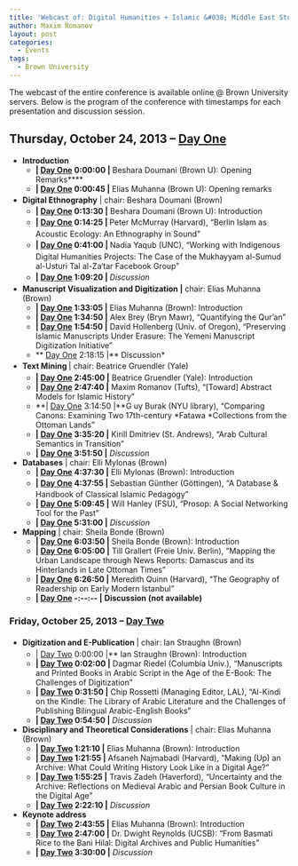 ```yaml
---
title: 'Webcast of: Digital Humanities + Islamic &#038; Middle East Studies @ Brown University'
author: Maxim Romanov
layout: post
categories:
  - Events
tags:
  - Brown University
---
```

The webcast of the entire conference is available online @ Brown University servers. Below is the program of the conference with timestamps for each presentation and discussion session.

## Thursday, October 24, 2013 &#8211; [Day One][1]

  * **Introduction** 
      * **| [Day One][1] 0:00:00 |** Beshara Doumani (Brown U): Opening Remarks****
      * **| [Day One][1] 0:00:45 |** Elias Muhanna (Brown U): Opening remarks
  * <b style="line-height: 1.7;">Digital Ethnography</b><span style="line-height: 1.7;"> | chair: Beshara Doumani (Brown)</span> 
      * **| [Day One][1] 0:13:30 |** Beshara Doumani (Brown U): Introduction
      * <strong style="line-height: 1.7;"><strong><strong>| <a href="http://mediacapture.brown.edu:8080/ess/echo/presentation/5da9b95b-c4d1-41e4-9f29-7516d2e4af18">Day One</a> </strong></strong>0:14:25 | </strong><span style="line-height: 1.7;">Peter McMurray (Harvard), “Berlin Islam as Acoustic Ecology: An Ethnography in Sound”</span>
      * <strong style="line-height: 1.7;"><strong><strong>| <a href="http://mediacapture.brown.edu:8080/ess/echo/presentation/5da9b95b-c4d1-41e4-9f29-7516d2e4af18">Day One</a> </strong></strong>0:41:00 | </strong><span style="line-height: 1.7;">Nadia Yaqub (UNC), “Working with Indigenous Digital Humanities Projects: The Case of the Mukhayyam al-Sumud al-Usturi Tal al-Za‘tar Facebook Group”</span>
      * <strong style="line-height: 1.7;"><strong><strong>| <a href="http://mediacapture.brown.edu:8080/ess/echo/presentation/5da9b95b-c4d1-41e4-9f29-7516d2e4af18">Day One</a> </strong></strong>1:09:20 | </strong>*Discussion*
  * **Manuscript Visualization and Digitization |** chair: Elias Muhanna (Brown) 
      * **| [Day One][1] 1:33:05 |** Elias Muhanna (Brown): Introduction
      * **| [Day One][1] 1:34:50 |** Alex Brey (Bryn Mawr), “Quantifying the Qur’an”
      * **| [Day One][1] 1:54:50 |** David Hollenberg (Univ. of Oregon), “Preserving Islamic Manuscripts Under Erasure: The Yemeni Manuscript Digitization Initiative”
      * ** [Day One][1] 2:18:15 |** Discussion*
  * <b style="line-height: 1.7;">Text Mining </b><span style="line-height: 1.7;">| chair: Beatrice Gruendler (Yale)</span> 
      * **| [Day One][1] 2:45:00 |** Beatrice Gruendler (Yale): Introduction
      * **| [Day One][1] 2:47:40 |** Maxim Romanov (Tufts), “[Toward] Abstract Models for Islamic History”
      * **| [Day One][1] 3:14:50 |**G uy Burak (NYU library), “Comparing Canons: Examining Two 17th-century *Fatawa *Collections from the Ottoman Lands”
      * **| [Day One][1] 3:35:20 |** Kirill Dmitriev (St. Andrews), “Arab Cultural Semantics in Transition”
      * **| [Day One][1] 3:51:50 |** *Discussion*
  * **Databases** | chair: Elli Mylonas (Brown) 
      * **| [Day One][1] 4:37:30 |** Elli Mylonas (Brown): Introduction
      * <span style="line-height: 1.7;"><strong><strong><strong>| <a href="http://mediacapture.brown.edu:8080/ess/echo/presentation/5da9b95b-c4d1-41e4-9f29-7516d2e4af18">Day One</a> </strong></strong>4:37:55 | </strong>Sebastian Günther (Göttingen), “A Database & Handbook of Classical Islamic Pedagogy”</span>
      * **| [Day One][1] 5:09:45 |** Will Hanley (FSU), “Prosop: A Social Networking Tool for the Past”
      * **| [Day One][1] 5:31:00 |** *Discussion*
  * **Mapping** | chair: Sheila Bonde (Brown)</span> 
      * **| [Day One][1] 6:03:50 |** Sheila Bonde (Brown): Introduction
      * **| [Day One][1] 6:05:00 |** Till Grallert (Freie Univ. Berlin), “Mapping the Urban Landscape through News Reports: Damascus and its Hinterlands in Late Ottoman Times”
      * **| [Day One][1] 6:26:50 |** Meredith Quinn (Harvard), “The Geography of Readership on Early Modern Istanbul”
      * **| [Day One][1] -:--:-- |** **Discussion (not available)**

### Friday, October 25, 2013 &#8211; [Day Two][2]

  * <b style="line-height: 1.7;">Digitization and E-Publication </b><span style="line-height: 1.7;">| chair: Ian Straughn (Brown)</span> 
      * | [Day Two][2] 0:00:00 |** Ian Straughn (Brown): Introduction
      * **| [Day Two][2] 0:02:00 |** Dagmar Riedel (Columbia Univ.), “Manuscripts and Printed Books in Arabic Script in the Age of the E-Book: The Challenges of Digitization”
      * **| [Day Two][2] 0:31:50 |** Chip Rossetti (Managing Editor, LAL), “Al-Kindi on the Kindle: The Library of Arabic Literature and the Challenges of Publishing Bilingual Arabic-English Books”
      * **| [Day Two][2] 0:54:50 |** *Discussion*
  * **Disciplinary and Theoretical Considerations** | chair: Elias Muhanna (Brown) 
      * **| [Day Two][2] 1:21:10 |** Elias Muhanna (Brown): Introduction
      * **| [Day Two][2] 1:21:55 |** Afsaneh Najmabadi (Harvard), “Making (Up) an Archive: What Could Writing History Look Like in a Digital Age?”
      * **| [Day Two][2] 1:55:25 |** Travis Zadeh (Haverford), “Uncertainty and the Archive: Reflections on Medieval Arabic and Persian Book Culture in the Digital Age”
      * **| [Day Two][2] 2:22:10 |** *Discussion*
  * **Keynote address** 
      * **| [Day Two][2] 2:43:55 |** Elias Muhanna (Brown): Introduction
      * **| [Day Two][2] 2:47:00 |** Dr. Dwight Reynolds (UCSB): “From Basmati Rice to the Bani Hilal: Digital Archives and Public Humanities”
      * **| [Day Two][2] 3:30:00 |** *Discussion*

 [1]: http://mediacapture.brown.edu:8080/ess/echo/presentation/5da9b95b-c4d1-41e4-9f29-7516d2e4af18
 [2]: http://mediacapture.brown.edu:8080/ess/echo/presentation/bd4b036c-122a-4910-8454-b58096a809b0